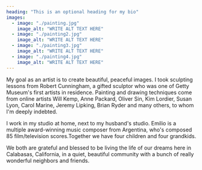 ```yaml
---
heading: "This is an optional heading for my bio"
images:
  - image: "./painting.jpg"
    image_alt: "WRITE ALT TEXT HERE"
  - image: "./painting2.jpg"
    image_alt: "WRITE ALT TEXT HERE"
  - image: "./painting3.jpg"
    image_alt: "WRITE ALT TEXT HERE"
  - image: "./painting4.jpg"
    image_alt: "WRITE ALT TEXT HERE"
---
```


My goal as an artist is to create beautiful, peaceful images. I took sculpting lessons from Robert Cunningham, a gifted sculptor who was one of Getty Museum's first artists in residence. Painting and drawing techniques come from online artists Will Kemp, Anne Packard, Oliver Sin, Kim Lordier, Susan Lyon, Carol Marine, Jeremy Lipking, Brian Ryder and many others, to whom I'm deeply indebted.

I work in my studio at home, next to my husband's studio. Emilio is a multiple award-winning music composer from Argentina, who's composed 85 film/television scores.Together we have four children and four grandkids.

We both are grateful and blessed to be living the life of our dreams here in Calabasas, California, in a quiet, beautiful community with a bunch of really wonderful neighbors and friends.
